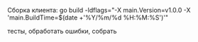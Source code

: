 Сборка клиента:
go build -ldflags="-X main.Version=v1.0.0 -X 'main.BuildTime=$(date +'%Y/%m/%d %H:%M:%S')'"

тесты, обработать ошибки, собрать 
